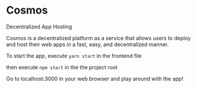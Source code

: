 # Cosmos
Decentralized App Hosting

Cosmos is a decentralized platform as a service that allows users to deploy and host their web apps in a fast, easy, and decentralized manner.

To start the app, execute
```yarn start```
in the frontend file

then execute
```npm start```
in the the project root

Go to localhost:3000 in your web browser and play around with the app! 

